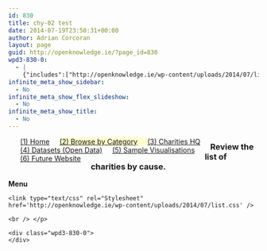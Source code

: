 ```yaml
---
id: 830
title: chy-02 test
date: 2014-07-19T23:50:31+00:00
author: Adrian Corcoran
layout: page
guid: http://openknowledge.ie/?page_id=830
wpd3-830-0:
  - |
    {"includes":["http://openknowledge.ie/wp-content/uploads/2014/07/list.css","https://ajax.googleapis.com/ajax/libs/jquery/1.11.0/jquery.min.js","http://openknowledge.ie/wp-content/uploads/2014/07/chy02.js"],"code":"\t\tvar mydata; // store data globally\r\n//\t\tvar alldata; // store data globally\r\n\r\n\t//-----------------------------------------------------------\r\n\t// 1. Load external data and format into hierarchy\r\n\t// 1.1 load external data\r\n\td3.tsv(\"http://openknowledge.ie/wp-content/uploads/2014/07/ds01_Charity_Summary.tsv\", function(error, data3) {\r\n\t\tdata3.forEach(function(d) {\r\n\t      d.CharityRegNo = parseInt(d.CharityRegNo);\r\n//\t\t  d.Seq = parseInt(d.Seq);\r\n//          d.Outline = parseInt(d.Outline);\r\n\t\t\t//        d.date = parseDate(d['Date Purchased']);\r\n\t\t});\r\n\t\t\t\t\t\r\n\t\tmydata = data3.filter(function(d) { return 2 == 2; });\r\n\t//\talert(JSON.stringify(mydata));\r\n\t//\t$(\"#ac\").html(JSON.stringify(mydata));\r\n\r\n\t\t\t\t// Nest the data\t\t\r\n\t\t\tvar data=d3.nest()\r\n\t\t\t\t.key(function(d) {return d.Cause;}).sortKeys(d3.Charity).sortKeys(d3.CharityRegNo)\r\n\t\t\t\t.entries(mydata);\r\n\t//\t\t\talert(JSON.stringify(data));\r\n\t//\t\t\t$(\"#ac\").html(JSON.stringify(data));\r\n\r\n\t\t\t// build level 1 menu\r\n\t\t\tvar m1 = d3.select(\".wpd3-830-0\").selectAll(\"div\").data(data).enter().append(\"div\")\r\n\t\t\t\t.html(function(d,i){return d.key+\"   (\"+d.values.length+\")\";})\r\n\t\t\t\t.attr(\"data-ID\",function(d,i){return i;})\r\n\t\t\t\t.style(\"background-color\",\"lightgray\");\r\n\r\n\t\t\t// Build level 2 menu\t\r\n\t\t\tvar m2 = m1.selectAll(\"div\").data(function(d1){return d1.values;}).enter().append(\"div\")\r\n\t\t\t\t.html(function(d){return \"<span>\"+\"\"+d.Charity+\"</span>\";})\r\n\t\t\t\t.attr(\"class\",\"off\")\r\n\t\t\t\t.style(\"text-indent\",\"25px\")\r\n\t\t\t\t.attr(\"data-ID\",function(d,i){return d.CharityRegNo;})\t\t\t\t\r\n\t\t\t\t.on(\"click\", function(d,i) {  \r\n\t//\t\t\t\t\talert('hi'+d3.select(this).attr(\"data-ID\"));\r\n\t\t\t\t\t\tmyFunction(parseInt(d3.select(this).attr(\"data-ID\")));    \r\n\t\t\t\t})\r\n\t\t\t\t.on(\"mouseover\", function(d,i) { d3.select(this).attr(\"class\", \"on\");})\r\n\t\t\t\t.on(\"mouseout\", function(d,i) { d3.select(this).attr(\"class\", \"off\");});\r\n\t\t\t\t\r\n\t\t\t\t\t\r\n  }); // Close d3.csv\t\r\n\r\n\t\tfunction myFunction(id) {\r\n//\t\t\talert('in myfunction'+JSON.stringify(mydata.filter(function(d) { return d.ID == id ; })));\r\n//\t\t\t$(\"#tbl\").html('in myfunction'+JSON.stringify(mydata.filter(function(d) { return d.ID == id ; })));\r\n\t\t\t$(\"#tbl\").html(buildCommit(mydata.filter(function(d) { return d.CharityRegNo == id ; }))); \r\n//\t\t\t$('#tbl table').addClass('table table-hover table-condensed');  // format table\t\r\n\t\t\t};\r\n"}
infinite_meta_show_sidebar:
  - No
infinite_meta_show_flex_slideshow:
  - No
infinite_meta_show_title:
  - No
---
```

<ul id="menu">
  <li style="float: left; display: inline; padding-right: 20px;">
    <a href="chy-04">(1) Home</a>
  </li>
  <li style="float: left; display: inline; padding-right: 20px;background-color:#FFFFCC">
    <a href="chy-02-test">(2) Browse by Category</a>
  </li>
  <li style="float: left; display: inline; padding-right: 20px;">
    <a href="chy-07">(3) Charities HQ</a>
  </li>
  <li style="float: left; display: inline; padding-right: 20px;">
    <a href="chy-01-charity">(4) Datasets (Open Data)</a>
  </li>
  <li style="float: left; display: inline; padding-right: 20px;">
    <a href="sample-visualisations">(5) Sample Visualisations</a>
  </li>
  <li style="float: left; display: inline; padding-right: 20px;">
    <a href="chy-12">(6) Future Website</a>
  </li>
</ul>



### Review the list of charities by cause.

<div>
  <div id="menu" style="width300px;float: left;">
    <b>Menu</b> 
    
    <link type="text/css" rel="Stylesheet" href='http://openknowledge.ie/wp-content/uploads/2014/07/list.css' />
    
    <br /> </p> 
    
    <div class="wpd3-830-0">
    </div>
  </div>
  
  <div id="tbl">
  </div>
</div>